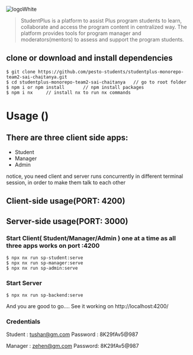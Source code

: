 ![logoWhite](https://user-images.githubusercontent.com/16851407/190343506-79cde9ec-656f-400b-954e-bc188c575153.png)

> StudentPlus is a platform to assist Plus program students to learn, collaborate and access the program content in centralized way. The platform provides tools for program manager and moderators(mentors) to assess and support the program students.

## clone or download and install dependencies
```terminal
$ git clone https://github.com/pesto-students/studentplus-monorepo-team2-sai-chaitanya.git
$ cd studentplus-monorepo-team2-sai-chaitanya   // go to root folder
$ npm i or npm install       // npm install packages
$ npm i nx     // install nx to run nx commands
```

# Usage ()

## There are three client side apps:
- Student
- Manager
- Admin

notice, you need client and server runs concurrently in different terminal session, in order to make them talk to each other

## Client-side usage(PORT: 4200)

## Server-side usage(PORT: 3000)

### Start Client( Student/Manager/Admin ) one at a time as all three apps works on port :4200

```terminal
$ npx nx run sp-student:serve
$ npx nx run sp-manager:serve
$ npx nx run sp-admin:serve
```

### Start Server

```terminal
$ npx nx run sp-backend:serve
```

And you are good to go....
See it working on 
http://localhost:4200/

### Credentials 
Student : tushar@gm.com
Password : 8K29fAv5@987

Manager : zehen@gm.com 
Password: 8K29fAv5@987
